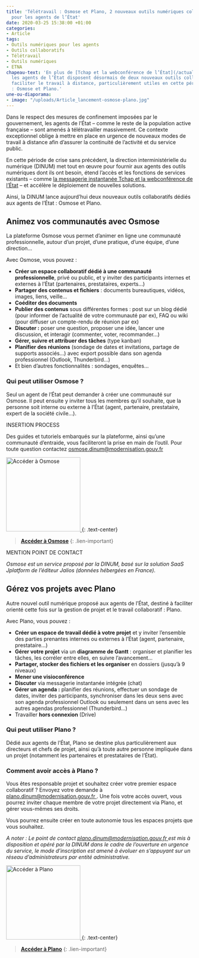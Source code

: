 ```yaml
---
title: 'Télétravail : Osmose et Plano, 2 nouveaux outils numériques collaboratifs
  pour les agents de l’État'
date: 2020-03-25 15:38:00 +01:00
categories:
- Article
tags:
- Outils numériques pour les agents
- Outils collaboratifs
- Télétravail
- Outils numériques
- ETNA
chapeau-text: 'En plus de [Tchap et la webconférence de l’État](/actualites/coronavirus-teletravail-2-outils-pour-faciliter-la-collaboration-a-distance-des-agents-publics/),
  les agents de l’État disposent désormais de deux nouveaux outils collaboratifs pour
  faciliter le travail à distance, particulièrement utiles en cette période de crise
  : Osmose et Plano.'
une-ou-diaporama:
- image: "/uploads/Article_lancement-osmose-plano.jpg"
---
```


Dans le respect des mesures de confinement imposées par le gouvernement, les agents de l’État – comme le reste de la population active française – sont amenés à télétravailler massivement. Ce contexte exceptionnel oblige à mettre en place en urgence de nouveaux modes de travail à distance afin d’assurer la continuité de l’activité et du service public.

En cette période de crise sans précédent, la direction interministérielle du numérique (DINUM) met tout en œuvre pour fournir aux agents des outils numériques dont ils ont besoin, étend l’accès et les fonctions de services existants – comme [la messagerie instantanée Tchap et la webconférence de l’État](https://numerique.gouv.fr/actualites/coronavirus-teletravail-2-outils-pour-faciliter-la-collaboration-a-distance-des-agents-publics/) – et accélère le déploiement de nouvelles solutions.

Ainsi, la DINUM lance aujourd’hui deux nouveaux outils collaboratifs dédiés aux agents de l’État : Osmose et Plano.

## Animez vos communautés avec Osmose
La plateforme Osmose vous permet d’animer en ligne une communauté professionnelle, autour d’un projet, d’une pratique, d’une équipe, d’une direction…  
 
Avec Osmose, vous pouvez :
* **Créer un espace collaboratif dédié à une communauté professionnelle**, privé ou public, et y inviter des participants internes et externes à l’État (partenaires, prestataires, experts…)
* **Partager des contenus et fichiers** : documents bureautiques, vidéos, images, liens, veille…
* **Coéditer des documents**
* **Publier des contenus** sous différentes formes : post sur un blog dédié (pour informer de l’actualité de votre communauté par ex), FAQ ou wiki (pour diffuser un compte-rendu de réunion par ex)
* **Discuter :** poser une question, proposer une idée, lancer une discussion, et interagir (commenter, voter, recommander...)
* **Gérer, suivre et attribuer des tâches** (type kanban)
* **Planifier des réunions** (sondage de dates et invitations, partage de supports associés…) avec export possible dans son agenda professionnel (Outlook, Thunderbird…)
* Et bien d’autres fonctionnalités : sondages, enquêtes…
 
 
### Qui peut utiliser Osmose ?
Seul un agent de l’État peut demander à créer une communauté sur Osmose. Il peut ensuite y inviter tous les membres qu’il souhaite, que la personne soit interne ou externe à l’État (agent, partenaire, prestataire, expert de la société civile…).


INSERTION PROCESS

Des guides et tutoriels embarqués sur la plateforme, ainsi qu’une communauté d’entraide, vous faciliteront la prise en main de l’outil. Pour toute question contactez [osmose.dinum@modernisation.gouv.fr](mailto:osmose.dinum@modernisation.gouv.fr) 


<a href="https://osmose.numerique.gouv.fr/"><img src="/uploads/capture-webconf-500.png" width="200" alt="Accéder à Osmose"/>
</a>
{: .text-center}
> [**Accéder à Osmose**](https://osmose.numerique.gouv.fr/)
{: .lien-important}


MENTION POINT DE CONTACT

*Osmose est un service proposé par la DINUM, basé sur la solution SaaS Jplatform de l’éditeur Jalios (données hébergées en France).*

## Gérez vos projets avec Plano
Autre nouvel outil numérique proposé aux agents de l’État, destiné à faciliter orienté cette fois sur la gestion de projet et le travail collaboratif : Plano. 
 
Avec Plano, vous pouvez :
* **Créer un espace de travail dédié à votre projet** et y inviter l’ensemble des parties prenantes internes ou externes à l’État (agent, partenaire, prestataire…)
* **Gérer votre projet** via un **diagramme de Gantt** : organiser et planifier les tâches, les corréler entre elles, en suivre l’avancement…
* **Partager, stocker des fichiers et les organiser** en dossiers (jusqu’à 9 niveaux)
* **Mener une visioconférence** 
* **Discuter** via messagerie instantanée intégrée (chat)
* **Gérer un agenda :** planifier des réunions, effectuer un sondage de dates, inviter des participants, synchroniser dans les deux sens avec son agenda professionnel Outlook ou seulement dans un sens avec les autres agendas professionnel (Thunderbird…)
* Travailler **hors connexion** (Drive)
 

### Qui peut utiliser Plano ?
Dédié aux agents de l’État, Plano se destine plus particulièrement aux directeurs et chefs de projet, ainsi qu’à toute autre personne impliquée dans un projet (notamment les partenaires et prestataires de l’État).
 
### Comment avoir accès à Plano ?
Vous êtes responsable projet et souhaitez créer votre premier espace collaboratif ? Envoyez votre demande à [plano.dinum@modernisation.gouv.fr ](mailto:plano.dinum@modernisation.gouv.fr). 
Une fois votre accès ouvert, vous pourrez inviter chaque membre de votre projet directement via Plano, et gérer vous-mêmes ses droits.

Vous pourrez ensuite créer en toute autonomie tous les espaces projets que vous souhaitez.

*A noter : Le point de contact [plano.dinum@modernisation.gouv.fr ](mailto:plano.dinum@modernisation.gouv.fr) est mis à disposition et opéré par la DINUM dans le cadre de l’ouverture en urgence du service, le mode d’inscription est amené à évoluer en s’appuyant sur un réseau d’administrateurs par entité administrative.*




<a href="https://plano.numerique.gouv.fr/"><img src="/uploads/capture-webconf-500.png" width="200" alt="Accéder à Plano"/>
</a>
{: .text-center}
> [**Accéder à Plano**](https://plano.numerique.gouv.fr/)
{: .lien-important}